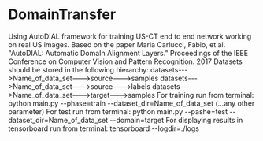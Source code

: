 # DomainTransfer
Using AutoDIAL framework for training US-CT end to end network working on real US images.
Based on the paper Maria Carlucci, Fabio, et al. "AutoDIAL: Automatic DomaIn Alignment Layers." Proceedings of the IEEE Conference on Computer Vision and Pattern Recognition. 2017
Datasets should be stored in the following hierarchy: 
datasets--->Name_of_data_set--->source--->samples
datasets--->Name_of_data_set--->source--->labels
datasets--->Name_of_data_set--->target--->samples
For training run from terminal: python main.py --phase=train --dataset_dir=Name_of_data_set (...any other parameter)
For test run from terminal: python main.py --pashe=test --dataset_dir=Name_of_data_set --domain=target
For displaying results in tensorboard run from terminal: tensorboard --logdir=./logs
